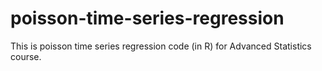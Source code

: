 # poisson-time-series-regression
This is poisson time series regression code (in R) for Advanced Statistics course. 
